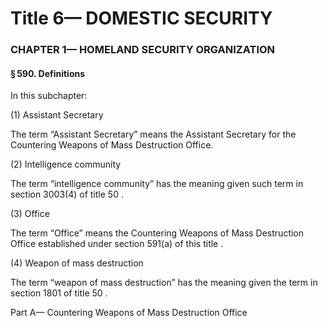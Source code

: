 
# Title 6— DOMESTIC SECURITY
### CHAPTER 1— HOMELAND SECURITY ORGANIZATION
#### § 590. Definitions

In this subchapter:

(1) Assistant Secretary

The term “Assistant Secretary” means the Assistant Secretary for the Countering Weapons of Mass Destruction Office.

(2) Intelligence community

The term “intelligence community” has the meaning given such term in section 3003(4) of title 50 .

(3) Office

The term “Office” means the Countering Weapons of Mass Destruction Office established under section 591(a) of this title .

(4) Weapon of mass destruction

The term “weapon of mass destruction” has the meaning given the term in section 1801 of title 50 .

Part A— Countering Weapons of Mass Destruction Office
